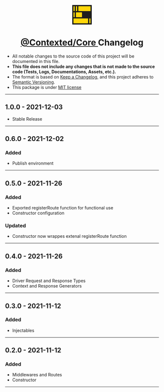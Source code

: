 <div align="center">
    <img alt="Contexted Logo" width="64" src="https://raw.githubusercontent.com/contexted-js/brand/master/dark/main-fill.svg">
    <h1>
        <a href="https://github.com/contexted-js/core">
            @Contexted/Core
        </a>
        <span>Changelog</span>
    </h1>
</div>

-   All notable changes to the source code of this project will be documented in this file.
-   **This file does not include any changes that is not made to the source code (Tests, Logs, Documentations, Assets, etc.).**
-   The format is based on [Keep a Changelog](https://keepachangelog.com/en/1.0.0/),
    and this project adheres to [Semantic Versioning](https://semver.org/spec/v2.0.0.html).
-   This package is under [MIT license](https://en.wikipedia.org/wiki/MIT_License)

---

## **1.0.0** - 2021-12-03

-   Stable Release

---

## **0.6.0** - 2021-12-02

### Added

-   Publish environment

---

## **0.5.0** - 2021-11-26

### Added

-   Exported registerRoute function for functional use
-   Constructor configuration

### Updated

-   Constructor now wrappes extenal registerRoute function

---

## **0.4.0** - 2021-11-26

### Added

-   Driver Request and Response Types
-   Context and Response Generators

---

## **0.3.0** - 2021-11-12

### Added

-   Injectables

---

## **0.2.0** - 2021-11-12

### Added

-   Middlewares and Routes
-   Constructor

---
